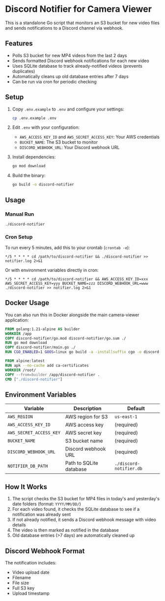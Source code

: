 # Discord Notifier for Camera Viewer

This is a standalone Go script that monitors an S3 bucket for new video files and sends notifications to a Discord channel via webhook.

## Features

- Polls S3 bucket for new MP4 videos from the last 2 days
- Sends formatted Discord webhook notifications for each new video
- Uses SQLite database to track already-notified videos (prevents duplicates)
- Automatically cleans up old database entries after 7 days
- Can be run via cron for periodic checking

## Setup

1. Copy `.env.example` to `.env` and configure your settings:

   ```bash
   cp .env.example .env
   ```

2. Edit `.env` with your configuration:

   - `AWS_ACCESS_KEY_ID` and `AWS_SECRET_ACCESS_KEY`: Your AWS credentials
   - `BUCKET_NAME`: The S3 bucket to monitor
   - `DISCORD_WEBHOOK_URL`: Your Discord webhook URL

3. Install dependencies:

   ```bash
   go mod download
   ```

4. Build the binary:
   ```bash
   go build -o discord-notifier
   ```

## Usage

### Manual Run

```bash
./discord-notifier
```

### Cron Setup

To run every 5 minutes, add this to your crontab (`crontab -e`):

```cron
*/5 * * * * cd /path/to/discord-notifier && ./discord-notifier >> notifier.log 2>&1
```

Or with environment variables directly in cron:

```cron
*/5 * * * * cd /path/to/discord-notifier && AWS_ACCESS_KEY_ID=xxx AWS_SECRET_ACCESS_KEY=yyy BUCKET_NAME=zzz DISCORD_WEBHOOK_URL=www ./discord-notifier >> notifier.log 2>&1
```

## Docker Usage

You can also run this in Docker alongside the main camera-viewer application:

```dockerfile
FROM golang:1.21-alpine AS builder
WORKDIR /app
COPY discord-notifier/go.mod discord-notifier/go.sum ./
RUN go mod download
COPY discord-notifier/main.go ./
RUN CGO_ENABLED=1 GOOS=linux go build -a -installsuffix cgo -o discord-notifier .

FROM alpine:latest
RUN apk --no-cache add ca-certificates
WORKDIR /root/
COPY --from=builder /app/discord-notifier .
CMD ["./discord-notifier"]
```

## Environment Variables

| Variable                | Description             | Default                 |
| ----------------------- | ----------------------- | ----------------------- |
| `AWS_REGION`            | AWS region for S3       | `us-east-1`             |
| `AWS_ACCESS_KEY_ID`     | AWS access key          | (required)              |
| `AWS_SECRET_ACCESS_KEY` | AWS secret key          | (required)              |
| `BUCKET_NAME`           | S3 bucket name          | (required)              |
| `DISCORD_WEBHOOK_URL`   | Discord webhook URL     | (required)              |
| `NOTIFIER_DB_PATH`      | Path to SQLite database | `./discord-notifier.db` |

## How It Works

1. The script checks the S3 bucket for MP4 files in today's and yesterday's date folders (format: `YYYY/MM/DD/`)
2. For each video found, it checks the SQLite database to see if a notification was already sent
3. If not already notified, it sends a Discord webhook message with video details
4. The video is then marked as notified in the database
5. Old database entries (>7 days) are automatically cleaned up

## Discord Webhook Format

The notification includes:

- Video upload date
- Filename
- File size
- Full S3 key
- Upload timestamp
